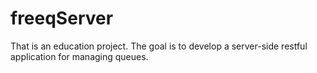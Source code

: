 # freeqServer
That is an education project. The goal is to develop a server-side restful application for managing queues.
